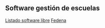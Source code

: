 ## Software gestión de escuelas  

[Listado software libre](https://www.goodfirms.co/blog/best-free-open-source-school-administration-software)
[Fedena](https://github.com/tachyons/project_fedena)  

